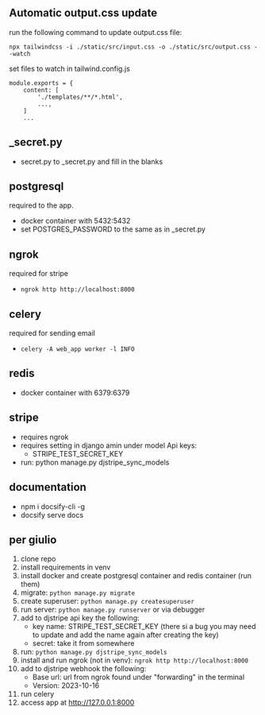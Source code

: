 ## Automatic output.css update
run the following command to update output.css file:

```
npx tailwindcss -i ./static/src/input.css -o ./static/src/output.css --watch
```
set files to watch in tailwind.config.js
```
module.exports = {
    content: [
        './templates/**/*.html',
        ...,
    ]
    ...
```

## _secret.py
 - secret.py to _secret.py and fill in the blanks

## postgresql
required to the app.
 - docker container with 5432:5432
 - set POSTGRES_PASSWORD to the same as in _secret.py


## ngrok
required for stripe
 - ```ngrok http http://localhost:8000```

## celery
required for sending email
 - ```celery -A web_app worker -l INFO```



## redis
 - docker container with 6379:6379



## stripe
 - requires ngrok
 - requires setting in django amin under model Api keys:
    - STRIPE_TEST_SECRET_KEY
 - run: python manage.py djstripe_sync_models

## documentation
 - npm i docsify-cli -g
 - docsify serve docs

## per giulio
1. clone repo
2. install requirements in venv
3. install docker and create postgresql container and redis container (run them)
3. migrate: ```python manage.py migrate```
4. create superuser: ```python manage.py createsuperuser```
5. run server: ```python manage.py runserver``` or via debugger
1. add to djstripe api key the following:
    - key name: STRIPE_TEST_SECRET_KEY (there si a bug you may need to update and add the name again after creating the key)
    - secret: take it from somewhere
1. run: ```python manage.py djstripe_sync_models```
1. install and run ngrok (not in venv): ```ngrok http http://localhost:8000```
1. add to djstripe webhook the following:
    - Base url: url from ngrok found under "forwarding" in the terminal 
    - Version: 2023-10-16
1. run celery
1. access app at http://127.0.0.1:8000 


